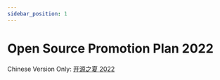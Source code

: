 ```yaml
---
sidebar_position: 1
---
```


# Open Source Promotion Plan 2022

Chinese Version Only: [开源之夏 2022](https://www.devstream.io/zh/community/ospp-2022/summary/)
